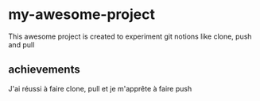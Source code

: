 # my-awesome-project

This awesome project is created to experiment git notions like clone, push and pull

<section id ="achievements">  
<h1>achievements</h1>
<p>J'ai réussi à faire clone, pull et je m'apprête à faire push</p>
</section>
